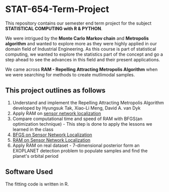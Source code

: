 # STAT-654-Term-Project

This repository contains our semester end term project for the subject **STATISTICAL COMPUTING with R & PYTHON**.

We were intrigued by the **Monte Carlo Markov chain** and **Metropolis algorithm** and wanted to explore more as they were highly applied in our domain field of Industrial Engineering. As this course is part of statistical computing, we wanted to explore the statistics part of the concept and go a step ahead to see the advances in this field and their present applications. 

We came across **RAM - Repelling Attracting Metropolis Algorithm** when we were searching for methods to create mutlimodal samples.

This project outlines as follows
------
1. Understand and implement the Repelling Attracting Metropolis Algorithm developed by Hyungsuk Tak, Xiao-Li Meng, David A. van Dyk
2. Apply RAM on [sensor network localization](https://github.com/srujanreddyj/STAT-654-Term-Project/blob/master/Sensor%20Network-%20RAM.R) 
3. Compare computational time and speed of RAM with BFGS(an optimization technique) - This step is done to apply the lessons we learned in the class
  1. [BFGS on Sensor Network Localization](https://github.com/srujanreddyj/STAT-654-Term-Project/blob/master/Sensor%20network-%20BFGS.R)
  2. [RAM on Sensor Network Localization](https://github.com/srujanreddyj/STAT-654-Term-Project/blob/master/Sensor%20Network-%20RAM.R)  
4. Apply RAM on real dataset - 7-dimensional posterior form an EXOPLANET detection problem to populate samples and find the planet's orbital period


Software Used
------
The fitting code is written in R.
